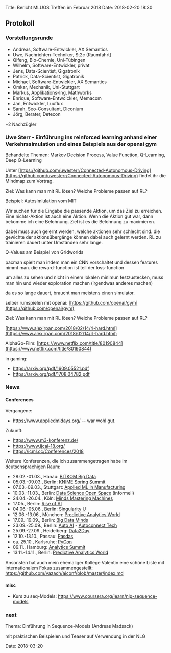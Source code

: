 Title: Bericht MLUGS Treffen im Februar 2018
Date: 2018-02-20 18:30

## Protokoll

### Vorstellungsrunde

- Andreas, Software-Entwickler, AX Semantics
- Uwe, Nachrichten-Techniker, St2c (Raumfahrt)
- Qifeng, Bio-Chemie, Uni-Tübingen
- Wilhelm, Software-Entwickler, privat
- Jens, Data-Scientist, Gigatronik
- Patrick, Data-Scientist, Gigatronik
- Michael, Software-Entwickler, AX Semantics
- Omkar, Mechanik, Uni-Stuttgart
- Markus, Applikations-Ing, Mathworks
- Enrique, Software-Entwcickler, Memacom
- Jan, Entwickler, Luxflux
- Sarah, Seo-Consultant, Diconium
- Jörg, Berater, Detecon

+2 Nachzügler


### Uwe Sterr - Einführung ins reinforced learning anhand einer Verkehrssimulation und eines Beispiels aus der openai gym

Behandelte Themen: Markov Decision Process, Value Function, Q-Learning, Deep Q-Learning

Unter [https://github.com/uwesterr/Connected-Autonomous-Driving](https://github.com/uwesterr/Connected-Autonomous-Driving) findet ihr die Mindmap zum Vortrag.

Ziel: Was kann man mit RL lösen? Welche Probleme passen auf RL?

Beispiel: Autosimlulation vom MIT

Wir suchen für die Eingabe die passende Aktion, um das Ziel zu erreichen.
Eine nichts-Aktion ist auch eine Aktion. Wenn die Aktion gut war, dann bekomme ich eine Belohnung. Ziel ist es die Belohnung zu maximieren.

dabei muss auch gelernt werden, welche aktionen sehr schlecht sind.
die gewichte der aktionsübergänge können dabei auch gelernt werden.
RL zu trainieren dauert unter Umständen sehr lange.

Q-Values am Beispiel von Gridworlds

pacman spielt man indem man ein CNN vorschaltet und dessen features nimmt man.
die reward-function ist teil der loss-function

um alles zu sehen und nicht in einem lokalen minimun festzustecken, muss man hin und wieder exploration machen (irgendwas anderes machen)

da es so lange dauert, braucht man meistens einen simulator.

selber rumspielen mit openai: [https://github.com/openai/gym](https://github.com/openai/gym)

Ziel: Was kann man mit RL lösen? Welche Probleme passen auf RL?

[https://www.alexirpan.com/2018/02/14/rl-hard.html](https://www.alexirpan.com/2018/02/14/rl-hard.html)

AlphaGo-Film: [https://www.netflix.com/title/80190844](https://www.netflix.com/title/80190844)

in gaming:
- https://arxiv.org/pdf/1609.05521.pdf
- https://arxiv.org/pdf/1708.04782.pdf

### News

#### Conferences

Vergangene:

- https://www.appliedmldays.org/ -- war wohl gut.

Zukunft:

- https://www.m3-konferenz.de/
- https://www.ijcai-18.org/
- https://icml.cc/Conferences/2018

Weitere Konferenzen, die ich zusammengetragen habe im deutschsprachigen Raum: 
* 28.02.-01.03., Hanau: [BITKOM Big Data](https://www.bitkom-bigdata.de/)
* 05.03.-09.03., Berlin: [KNIME Spring Summit](https://www.knime.com/about/events/knime-spring-summit-2018-berlin)
* 07.03.-09.03., Stuttgart: [Applied ML in Manufacturing](http://www.marcusevans-conferences-german.com/language-marcusevans-conferences-event-details.asp?EventID=24134&SectorID=19#.WmHcAnkxlaR)
* 10.03.-11.03., Berlin: [Data Science Open Space](http://datascienceopenspace.com/) (informell)
* 24.04.-26.04., Köln: [Minds Mastering Machines](https://www.m3-konferenz.de/)
* 17.05.,        Berlin: [Rise of AI](https://riseof.ai/)
* 04.06.-05.06., Berlin: [Singularity U](http://www.singularityugermanysummit.org/)
* 12.06.-13.06., München: [Predictive Analytics World](https://predictiveanalyticsworld.de/en/industry4-0/muenchen2018/)
* 17.09.-19.09., Berlin: [Big Data Minds](http://big-data-minds.com/)
* 23.09.-25.09., Berlin: [Auto AI](http://auto-ai.eu/) - [Autoconnect Tech](http://autoconnect-tech.com/)
* 25.09.-27.09., Heidelberg: [Data2Day](https://www.data2day.de/)
* 12.10.-13.10., Passau: [Pasdas](https://pasdas.de/)
* ca. 25.10.,    Karlsruhe: [PyCon](https://de.pycon.org/)
* 09.11.,        Hamburg: [Analytics Summit](https://www.analytics-summit.de/)
* 13.11.-14.11., Berlin: [Predictive Analytics World](https://predictiveanalyticsworld.de/)

Ansonsten hat auch mein ehemaliger Kollege Valentin eine schöne Liste  mit internationalem Fokus zusammengestellt: https://github.com/vazach/aiconf/blob/master/index.md

#### misc

- Kurs zu seq-Models:
https://www.coursera.org/learn/nlp-sequence-models


### next

Thema: Einführung in Sequence-Models (Andreas Madsack)

mit praktischen Beispielen und Teaser auf Verwendung in der NLG

Date: 2018-03-20
